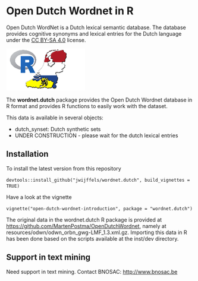 # Open Dutch Wordnet in R

Open Dutch WordNet is a Dutch lexical semantic database. The database provides cognitive synonyms and lexical entries for the Dutch language under the [CC BY-SA 4.0](https://creativecommons.org/licenses/by-sa/4.0/) license.

![](inst/img/wordnet-dutch-logo.png)

The  **wordnet.dutch** package provides the Open Dutch Wordnet database in R format and provides R functions to easily work with the dataset. 

This data is available in several objects:

- dutch_synset: Dutch synthetic sets
- UNDER CONSTRUCTION - please wait for the dutch lexical entries


## Installation

To install the latest version from this repository

```
devtools::install_github("jwijffels/wordnet.dutch", build_vignettes = TRUE)
```

Have a look at the vignette
```
vignette("open-dutch-wordnet-introduction", package = "wordnet.dutch")
```

The original data in the wordnet.dutch R package is provided at  https://github.com/MartenPostma/OpenDutchWordnet, namely at resources/odwn/odwn_orbn_gwg-LMF_1.3.xml.gz.
Importing this data in R has been done based on the scripts available at the inst/dev directory.

## Support in text mining

Need support in text mining. 
Contact BNOSAC: http://www.bnosac.be

